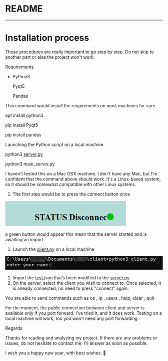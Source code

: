 # README

---

# Installation process

These procedures are really important to go step by step. Do not skip to another part or else the project won't work.

Requirements 

- Python3
    
    Pyqt5
    
    Pandas
    

This command would install the requirements on most machines for sure.

apt install python3 

pip install Pyqt5

pip install pandas 

Launching the Python script on a local machine.

python3 [server.py](http://server.py) 

python3 main_server.py 

I haven't tested this on a Mac OSX machine. I don't have any Mac, but I'm confident that the command above should work. It's a Linux-based system, so it should be somewhat compatible with other Linux systems.

1. The first step would be to press the connect button once

![Untitled](README%20bc32bc2670d8454d9bcd135ad167f5d1/Untitled.png)

a green button would appear this mean that the server started and is awaiting an import

1. Launch the [client.py](http://client.py) on a local machine 

![Untitled](README%20bc32bc2670d8454d9bcd135ad167f5d1/Untitled%201.png)

1. Import the [test.](http://test.py)json that’s been modified to the [server.py](http://server.py) 
2. On the server, select the client you wish to connect to. Once selected, it is already connected; no need to press "connect" again.

You are able to send commands such as os , ip , users , help, clear , quit

For the moment, the public connection between client and server is available only if you port forward. I've tried it, and it does work. Testing on a local machine will work, too you won't need any port forwarding.

Regards 

Thanks for reading and analyzing my project. If there are any problems or issues, do not hesitate to contact me, I'll answer as soon as possible.

I wish you a happy new year, with best wishes. 🥂
